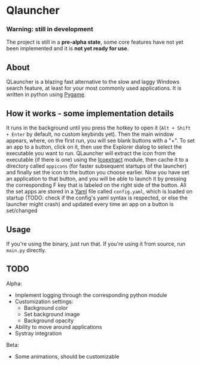 # Qlauncher
### Warning: still in development
The project is still in a **pre-alpha state**, some core features have not yet been implemented and it is **not yet ready for use**. 

## About
QLauncher is a blazing fast alternative to the slow and laggy Windows search feature, at least for your most commonly used applications. It is written in python using [Pygame](https://github.com/pygame/pygame).

## How it works - some implementation details
It runs in the background until you press the hotkey to open it (`Alt + Shift + Enter` by default, no custom keybinds yet). Then the main window appears, where, on the first run, you will see blank buttons with a "+". To set an app to a button, click on it, then use the Explorer dialog to select the executable you want to run. QLauncher will extract the icon from the executable (if there is one) using the [Icoextract](https://github.com/jlu5/icoextract) module, then cache it to a directory called `appicons` (for faster subsequent startups of the launcher) and finally set the icon to the button you choose earlier.
Now you have set an application to that button, and you will be able to launch it by pressing the corresponding F key that is labeled on the right side of the button.
All the set apps are stored in a [Yaml](https://it.wikipedia.org/wiki/YAML) file called `config.yaml`, which is loaded on startup (TODO: check if the config's yaml syntax is respected, or else the launcher might crash) and updated every time an app on a button is set/changed

## Usage
If you're using the binary, just run that. If you're using it from source, run `main.py` directly.

## TODO

Alpha:
- Implement logging through the corresponding python module
- Customization settings:
  - Background color
  - Set background image
  - Background opacity
- Ability to move around applications
- Systray integration

Beta:
- Some animations, should be customizable
